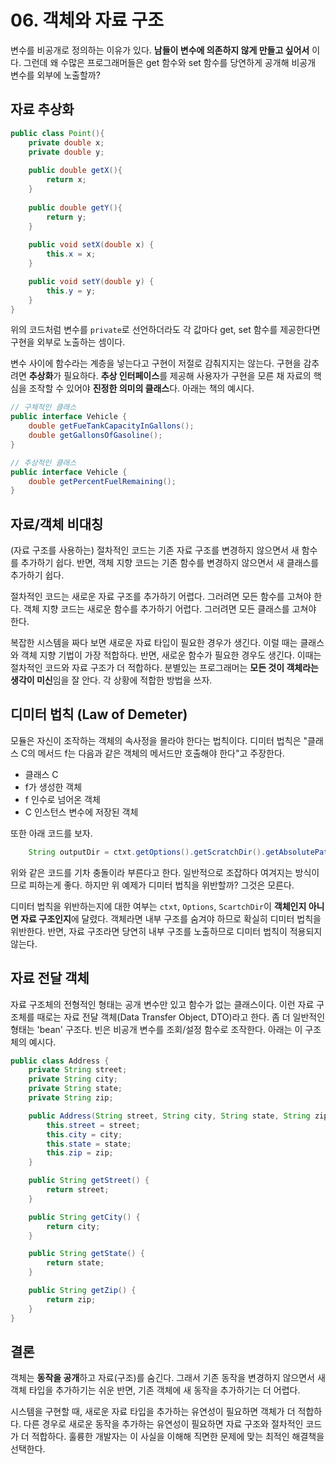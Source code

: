 # 06. 객체와 자료 구조
변수를 비공개로 정의하는 이유가 있다. **남들이 변수에 의존하지 않게
만들고 싶어서** 이다.
그런데 왜 수많은 프로그래머들은 get 함수와 set 함수를 당연하게 공개해
비공개 변수를 외부에 노출할까?

## 자료 추상화
```java
public class Point(){
    private double x;
    private double y;
    
    public double getX(){
        return x;
    }
    
    public double getY(){
        return y;
    }
    
    public void setX(double x) {
        this.x = x;
    }

    public void setY(double y) {
        this.y = y;
    }
}
```
위의 코드처럼 변수를 `private`로 선언하더라도 각 값마다 get, set 함수를
제공한다면 구현을 외부로 노출하는 셈이다.

변수 사이에 함수라는 계층을 넣는다고 구현이 저절로 감춰지지는 않는다.
구현을 감추려면 **추상화**가 필요하다. **추상 인터페이스**를 제공해
사용자가 구현을 모른 채 자료의 핵심을 조작할 수 있어야 **진정한 의미의 클래스**다.
아래는 책의 예시다.
```java
// 구체적인 클래스
public interface Vehicle {
    double getFueTankCapacityInGallons();
    double getGallonsOfGasoline();
}

// 추상적인 클래스
public interface Vehicle {
    double getPercentFuelRemaining();
}
```

## 자료/객체 비대칭
(자료 구조를 사용하는) 절차적인 코드는 기존 자료 구조를 변경하지 않으면서
새 함수를 추가하기 쉽다. 반면, 객체 지향 코드는 기존 함수를 변경하지 않으면서
새 클래스를 추가하기 쉽다.

절차적인 코드는 새로운 자료 구조를 추가하기 어렵다. 그러려면 모든 함수를 고쳐야 한다.
객체 지향 코드는 새로운 함수를 추가하기 어렵다. 그러려면 모든 클래스를 고쳐야 한다.

복잡한 시스템을 짜다 보면 새로운 자료 타입이 필요한 경우가 생긴다.
이럴 때는 클래스와 객체 지향 기법이 가장 적합하다.
반면, 새로운 함수가 필요한 경우도 생긴다. 이때는 절차적인 코드와 자료 구조가 더 적합하다.
분별있는 프로그래머는 **모든 것이 객체라는 생각이 미신**임을 잘 안다.
각 상황에 적합한 방법을 쓰자.

## 디미터 법칙 (Law of Demeter)
모듈은 자신이 조작하는 객체의 속사정을 몰라야 한다는 법칙이다.
디미터 법칙은 "클래스 C의 메서드 f는 다음과 같은 객체의 메서드만 호출해야 한다"고 주장한다.

- 클래스 C
- f가 생성한 객체
- f 인수로 넘어온 객체
- C 인스턴스 변수에 저장된 객체

또한 아래 코드를 보자.
```java
    String outputDir = ctxt.getOptions().getScratchDir().getAbsolutePath();
```
위와 같은 코드를 기차 충돌이라 부른다고 한다. 일반적으로 조잡하다 여겨지는 방식이므로 피하는게 좋다.
하지만 위 예제가 디미터 법칙을 위반할까? 그것은 모른다.

디미터 법칙을 위반하는지에 대한 여부는 `ctxt`, `Options`, `ScartchDir`이
**객체인지 아니면 자료 구조인지**에 달렸다.
객체라면 내부 구조를 숨겨야 하므로 확실히 디미터 법칙을 위반한다.
반면, 자료 구조라면 당연히 내부 구조를 노출하므로 디미터 법칙이 적용되지 않는다.

## 자료 전달 객체
자료 구조체의 전형적인 형태는 공개 변수만 있고 함수가 없는 클래스이다.
이런 자료 구조체를 때로는 자료 전달 객체(Data Transfer Object, DTO)라고 한다.
좀 더 일반적인 형태는 'bean' 구조다. 빈은 비공개 변수를 조회/설정 함수로 조작한다.
아래는 이 구조체의 예시다.
```java
public class Address {
    private String street;
    private String city;
    private String state;
    private String zip;

    public Address(String street, String city, String state, String zip) {
        this.street = street;
        this.city = city;
        this.state = state;
        this.zip = zip;
    }

    public String getStreet() {
        return street;
    }

    public String getCity() {
        return city;
    }

    public String getState() {
        return state;
    }

    public String getZip() {
        return zip;
    }
}
```

## 결론
객체는 **동작을 공개**하고 자료(구조)를 숨긴다.
그래서 기존 동작을 변경하지 않으면서 새 객체 타입을 추가하기는 쉬운 반면,
기존 객체에 새 동작을 추가하기는 더 어렵다.

시스템을 구현할 때, 새로운 자료 타입을 추가하는 유연성이 필요하면 객체가
더 적합하다.
다른 경우로 새로운 동작을 추가하는 유연성이 필요하면 자료 구조와 절차적인
코드가 더 적합하다.
훌륭한 개발자는 이 사실을 이해해 직면한 문제에 맞는 최적인 해결책을 선택한다.